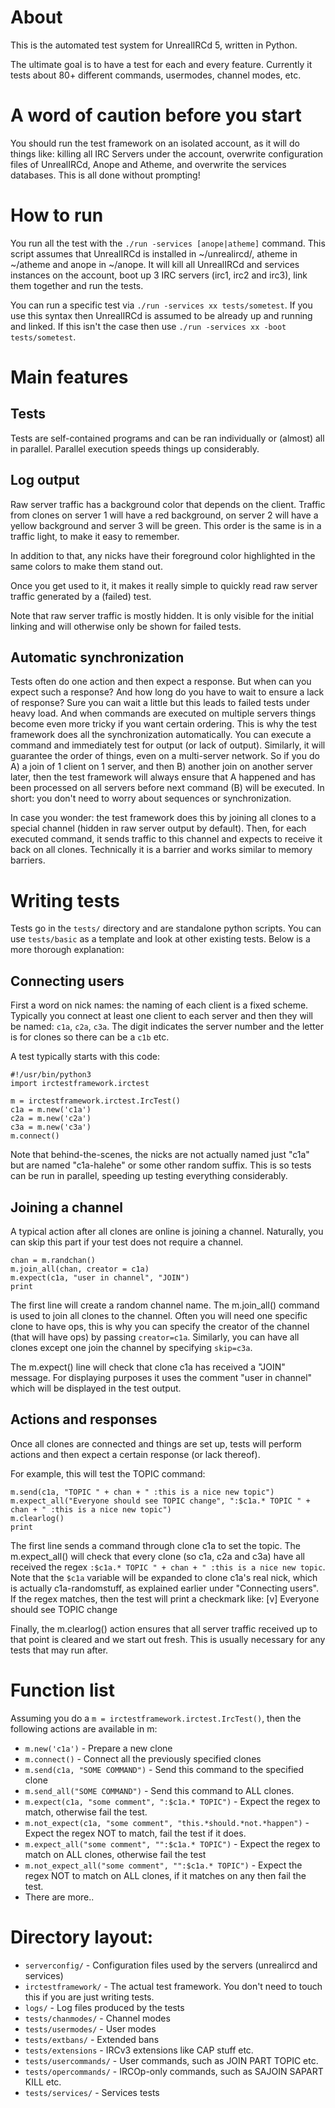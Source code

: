 # About
This is the automated test system for UnrealIRCd 5, written in Python.

The ultimate goal is to have a test for each and every feature.
Currently it tests about 80+ different commands, usermodes, channel modes,
etc.

# A word of caution before you start
You should run the test framework on an isolated account, as it will
do things like: killing all IRC Servers under the account,
overwrite configuration files of UnrealIRCd, Anope and Atheme, and
overwrite the services databases. This is all done without prompting!

# How to run
You run all the test with the `./run -services [anope|atheme]` command.
This script assumes that UnrealIRCd is installed in ~/unrealircd/,
atheme in ~/atheme and anope in ~/anope.
It will kill all UnrealIRCd and services instances on the account,
boot up 3 IRC servers (irc1, irc2 and irc3), link them together
and run the tests.

You can run a specific test via `./run -services xx tests/sometest`.
If you use this syntax then UnrealIRCd is assumed to be already up and
running and linked. If this isn't the case then use
`./run -services xx -boot tests/sometest`.

# Main features
## Tests
Tests are self-contained programs and can be ran individually or (almost)
all in parallel. Parallel execution speeds things up considerably.

## Log output
Raw server traffic has a background color that depends on the client.
Traffic from clones on server 1 will have a red background, on server 2
will have a yellow background and server 3 will be green. This order
is the same is in a traffic light, to make it easy to remember.

In addition to that, any nicks have their foreground color highlighted
in the same colors to make them stand out.

Once you get used to it, it makes it really simple to quickly read
raw server traffic generated by a (failed) test.

Note that raw server traffic is mostly hidden. It is only visible for
the initial linking and will otherwise only be shown for failed tests.

## Automatic synchronization
Tests often do one action and then expect a response. But when can you
expect such a response? And how long do you have to wait to ensure a
lack of response? Sure you can wait a little but this leads to failed
tests under heavy load. And when commands are executed on multiple
servers things become even more tricky if you want certain ordering.
This is why the test framework does all the synchronization automatically.
You can execute a command and immediately test for output (or lack of
output). Similarly, it will guarantee the order of things, even on a
multi-server network. So if you do A) a join of 1 client on 1 server,
and then B) another join on another server later, then the test framework
will always ensure that A happened and has been processed on all servers
before next command (B) will be executed.
In short: you don't need to worry about sequences or synchronization.

In case you wonder: the test framework does this by joining all clones
to a special channel (hidden in raw server output by default). Then,
for each executed command, it sends traffic to this channel and expects
to receive it back on all clones. Technically it is a barrier and
works similar to memory barriers.

# Writing tests

Tests go in the `tests/` directory and are standalone python scripts.
You can use `tests/basic` as a template and look at other existing tests.
Below is a more thorough explanation:

## Connecting users

First a word on nick names: the naming of each client is a fixed scheme.
Typically you connect at least one client to each server and then they
will be named: `c1a`, `c2a`, `c3a`. The digit indicates the server number
and the letter is for clones so there can be a `c1b` etc.

A test typically starts with this code:
```
#!/usr/bin/python3
import irctestframework.irctest

m = irctestframework.irctest.IrcTest()
c1a = m.new('c1a')
c2a = m.new('c2a')
c3a = m.new('c3a')
m.connect()
```

Note that behind-the-scenes, the nicks are not actually named just "c1a"
but are named "c1a-halehe" or some other random suffix. This is so tests
can be run in parallel, speeding up testing everything considerably.

## Joining a channel

A typical action after all clones are online is joining a channel.
Naturally, you can skip this part if your test does not require a channel.

```
chan = m.randchan()
m.join_all(chan, creator = c1a)
m.expect(c1a, "user in channel", "JOIN")
print
```

The first line will create a random channel name.
The m.join_all() command is used to join all clones to the channel.
Often you will need one specific clone to have ops, this is why you
can specify the creator of the channel (that will have ops) by
passing `creator=c1a`. Similarly, you can have all clones except
one join the channel by specifying `skip=c3a`.

The m.expect() line will check that clone c1a has received a "JOIN"
message. For displaying purposes it uses the comment "user in channel"
which will be displayed in the test output.

## Actions and responses
Once all clones are connected and things are set up, tests will
perform actions and then expect a certain response (or lack thereof).

For example, this will test the TOPIC command:
```
m.send(c1a, "TOPIC " + chan + " :this is a nice new topic")
m.expect_all("Everyone should see TOPIC change", ":$c1a.* TOPIC " + chan + " :this is a nice new topic")
m.clearlog()
print
```

The first line sends a command through clone c1a to set the topic.
The m.expect_all() will check that every clone (so c1a, c2a and c3a)
have all received the regex `:$c1a.* TOPIC " + chan + " :this is a nice new topic`.
Note that the `$c1a` variable will be expanded to clone c1a's
real nick, which is actually c1a-randomstuff, as explained earlier
under "Connecting users".
If the regex matches, then the test will print a checkmark like:
[v] Everyone should see TOPIC change

Finally, the m.clearlog() action ensures that all server traffic
received up to that point is cleared and we start out fresh.
This is usually necessary for any tests that may run after.

# Function list
Assuming you do a `m = irctestframework.irctest.IrcTest()`, then
the following actions are available in m:
* `m.new('c1a')` - Prepare a new clone
* `m.connect()` - Connect all the previously specified clones
* `m.send(c1a, "SOME COMMAND")` - Send this command to the specified clone
* `m.send_all("SOME COMMAND")` - Send this command to ALL clones.
* `m.expect(c1a, "some comment", ":$c1a.* TOPIC")` - Expect the regex to match, otherwise fail the test.
* `m.not_expect(c1a, "some comment", "this.*should.*not.*happen")` - Expect the regex NOT to match, fail the test if it does.
* `m.expect_all("some comment", "":$c1a.* TOPIC")` - Expect the regex to match on ALL clones, otherwise fail the test
* `m.not_expect_all("some comment", "":$c1a.* TOPIC")` - Expect the regex NOT to match on ALL clones, if it matches on any then fail the test.
* There are more..

# Directory layout:
* `serverconfig/` - Configuration files used by the servers (unrealircd and services)
* `irctestframework/` - The actual test framework. You don't need to touch this if you are just writing tests.
* `logs/` - Log files produced by the tests
* `tests/chanmodes/` - Channel modes
* `tests/usermodes/` - User modes
* `tests/extbans/` - Extended bans
* `tests/extensions` - IRCv3 extensions like CAP stuff etc.
* `tests/usercommands/` - User commands, such as JOIN PART TOPIC etc.
* `tests/opercommands/` - IRCOp-only commands, such as SAJOIN SAPART KILL etc.
* `tests/services/` - Services tests
